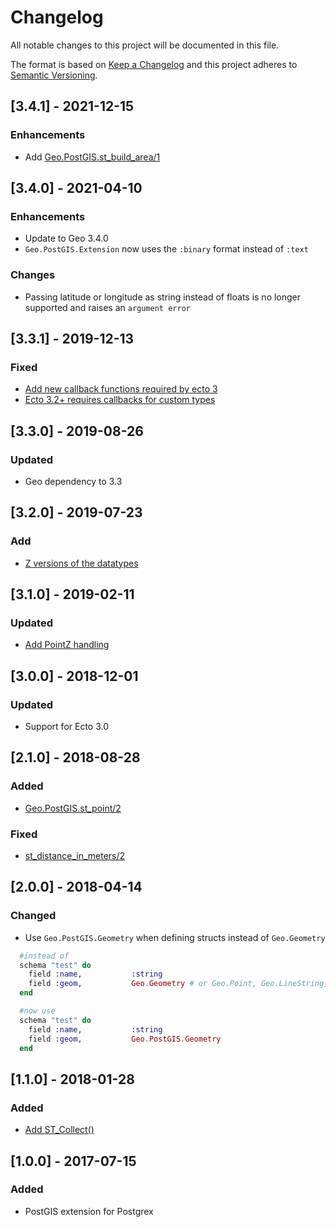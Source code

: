 # Changelog

All notable changes to this project will be documented in this file.

The format is based on [Keep a Changelog](http://keepachangelog.com/en/1.0.0/)
and this project adheres to [Semantic Versioning](http://semver.org/spec/v2.0.0.html).

## [3.4.1] - 2021-12-15

### Enhancements

- Add [Geo.PostGIS.st_build_area/1](https://github.com/bryanjos/geo_postgis/pull/115)

## [3.4.0] - 2021-04-10

### Enhancements

- Update to Geo 3.4.0
- `Geo.PostGIS.Extension` now uses the `:binary` format instead of `:text`

### Changes

- Passing latitude or longitude as string instead of floats is no longer supported and raises an `argument error`

## [3.3.1] - 2019-12-13

### Fixed

- [Add new callback functions required by ecto 3](https://github.com/bryanjos/geo_postgis/pull/55)
- [Ecto 3.2+ requires callbacks for custom types](https://github.com/bryanjos/geo_postgis/pull/59)

## [3.3.0] - 2019-08-26

### Updated

- Geo dependency to 3.3

## [3.2.0] - 2019-07-23

### Add

- [Z versions of the datatypes](https://github.com/bryanjos/geo_postgis/pull/44)

## [3.1.0] - 2019-02-11

### Updated

- [Add PointZ handling](https://github.com/bryanjos/geo_postgis/pull/25)

## [3.0.0] - 2018-12-01

### Updated

- Support for Ecto 3.0

## [2.1.0] - 2018-08-28

### Added

- [Geo.PostGIS.st_point/2](https://github.com/bryanjos/geo_postgis/pull/6)

### Fixed

- [st_distance_in_meters/2](https://github.com/bryanjos/geo_postgis/pull/8)

## [2.0.0] - 2018-04-14

### Changed

- Use `Geo.PostGIS.Geometry` when defining structs instead of `Geo.Geometry`

```elixir
  #instead of
  schema "test" do
    field :name,           :string
    field :geom,           Geo.Geometry # or Geo.Point, Geo.LineString, etc
  end

  #now use
  schema "test" do
    field :name,           :string
    field :geom,           Geo.PostGIS.Geometry
  end
```

## [1.1.0] - 2018-01-28

### Added

- [Add ST_Collect()](https://github.com/bryanjos/geo_postgis/pull/3)

## [1.0.0] - 2017-07-15

### Added

- PostGIS extension for Postgrex
